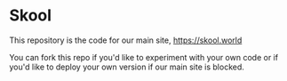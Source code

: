 # Skool
This repository is the code for our main site, https://skool.world

You can fork this repo if you'd like to experiment with your own code or if you'd like to deploy your own version if our main site is blocked.

